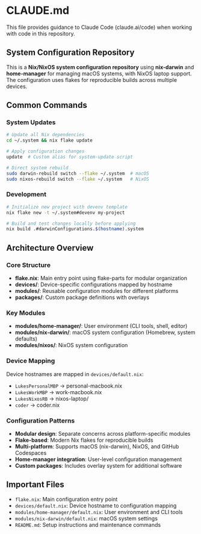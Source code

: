 # CLAUDE.md

This file provides guidance to Claude Code (claude.ai/code) when working with code in this repository.

## System Configuration Repository

This is a **Nix/NixOS system configuration repository** using **nix-darwin** and **home-manager** for managing macOS systems, with NixOS laptop support. The configuration uses flakes for reproducible builds across multiple devices.

## Common Commands

### System Updates

```bash
# Update all Nix dependencies
cd ~/.system && nix flake update

# Apply configuration changes
update  # Custom alias for system-update script

# Direct system rebuild
sudo darwin-rebuild switch --flake ~/.system  # macOS
sudo nixos-rebuild switch --flake ~/.system   # NixOS
```

### Development

```bash
# Initialize new project with devenv template
nix flake new -t ~/.system#devenv my-project

# Build and test changes locally before applying
nix build .#darwinConfigurations.$(hostname).system
```

## Architecture Overview

### Core Structure

- **flake.nix**: Main entry point using flake-parts for modular organization
- **devices/**: Device-specific configurations mapped by hostname
- **modules/**: Reusable configuration modules for different platforms
- **packages/**: Custom package definitions with overlays

### Key Modules

- **modules/home-manager/**: User environment (CLI tools, shell, editor)
- **modules/nix-darwin/**: macOS system configuration (Homebrew, system defaults)
- **modules/nixos/**: NixOS system configuration

### Device Mapping

Device hostnames are mapped in `devices/default.nix`:

- `LukesPersonalMBP` → personal-macbook.nix
- `LukesWorkMBP` → work-macbook.nix
- `LukesNixosRB` → nixos-laptop/
- `coder` → coder.nix

### Configuration Patterns

- **Modular design**: Separate concerns across platform-specific modules
- **Flake-based**: Modern Nix flakes for reproducible builds
- **Multi-platform**: Supports macOS (nix-darwin), NixOS, and GitHub Codespaces
- **Home-manager integration**: User-level configuration management
- **Custom packages**: Includes overlay system for additional software

## Important Files

- `flake.nix`: Main configuration entry point
- `devices/default.nix`: Device hostname to configuration mapping
- `modules/home-manager/default.nix`: User environment and CLI tools
- `modules/nix-darwin/default.nix`: macOS system settings
- `README.md`: Setup instructions and maintenance commands
